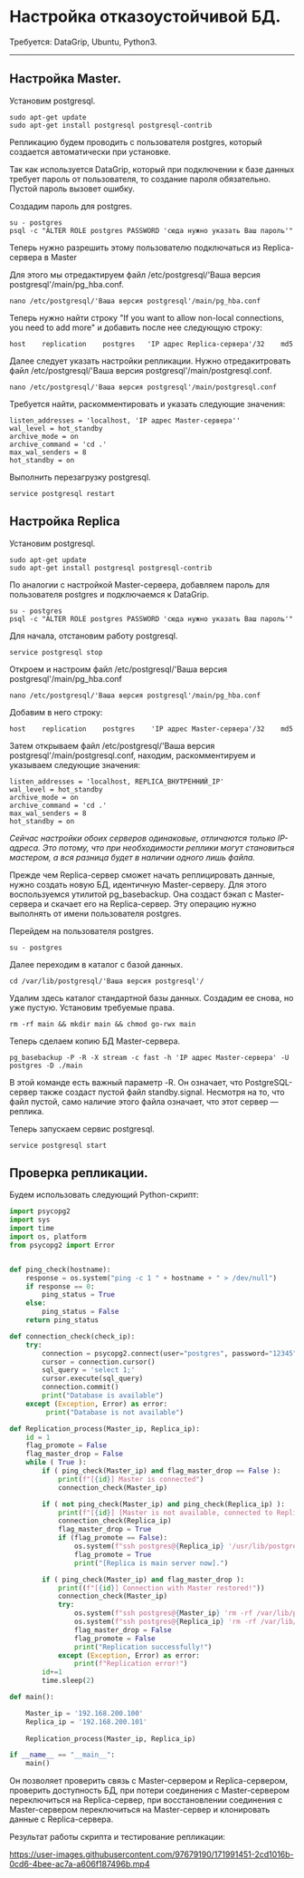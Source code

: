 # Настройка отказоустойчивой БД.
Требуется: DataGrip, Ubuntu, Python3.
***
## Настройка Master.

Установим postgresql.

    sudo apt-get update
    sudo apt-get install postgresql postgresql-contrib

Репликацию будем проводить с пользователя postgres, который создается автоматически при установке.

Так как используется DataGrip, который при подключении к базе данных требует пароль от пользователя, то создание пароля обязательно. Пустой пароль вызовет ошибку.

Создадим пароль для postgres.

    su - postgres
    psql -c "ALTER ROLE postgres PASSWORD 'сюда нужно указать Ваш пароль'"

Теперь нужно разрешить этому пользователю подключаться из Replica-сервера в Master

Для этого мы отредактируем файл /etc/postgresql/'Ваша версия postgresql'/main/pg_hba.conf.

    nano /etc/postgresql/'Ваша версия postgresql'/main/pg_hba.conf

Теперь нужно найти строку "If you want to allow non-local connections, you need to add more" и добавить после нее следующую строку:

    host    replication    postgres   'IP адрес Replica-сервера'/32    md5

Далее следует указать настройки репликации. Нужно отредакитровать файл /etc/postgresql/'Ваша версия postgresql'/main/postgresql.conf.

    nano /etc/postgresql/'Ваша версия postgresql'/main/postgresql.conf

Требуется найти, раскомментировать и указать следующие значения:

    listen_addresses = 'localhost, 'IP адрес Master-сервера''
    wal_level = hot_standby
    archive_mode = on
    archive_command = 'cd .'
    max_wal_senders = 8
    hot_standby = on

Выполнить перезагрузку postgresql.

    service postgresql restart

## Настройка Replica

Установим postgresql.

    sudo apt-get update
    sudo apt-get install postgresql postgresql-contrib

По аналогии с настройкой Master-сервера, добавляем пароль для пользователя postgres и подключаемся к DataGrip.

    su - postgres
    psql -c "ALTER ROLE postgres PASSWORD 'сюда нужно указать Ваш пароль'"

Для начала, отстановим работу postgresql.

    service postgresql stop

Откроем и настроим файл /etc/postgresql/'Ваша версия postgresql'/main/pg_hba.conf

    nano /etc/postgresql/'Ваша версия postgresql'/main/pg_hba.conf

Добавим в него строку: 

    host    replication    postgres    'IP адрес Master-сервера'/32    md5

Затем открываем файл /etc/postgresql/'Ваша версия postgresql'/main/postgresql.conf, находим, раскомментируем и указываем следующие значения:

    listen_addresses = 'localhost, REPLICA_ВНУТРЕННИЙ_IP'
    wal_level = hot_standby
    archive_mode = on
    archive_command = 'cd .'
    max_wal_senders = 8
    hot_standby = on

*Сейчас настройки обоих серверов одинаковые, отличаются только IP-адреса. Это потому, что при необходимости реплики могут становиться мастером, а вся разница будет в наличии одного лишь файла.*

Прежде чем Replica-сервер сможет начать реплицировать данные, нужно создать новую БД, идентичную Master-серверу. Для этого воспользуемся утилитой pg_basebackup. Она создаст бэкап с Master-сервера и скачает его на Replica-сервер. Эту операцию нужно выполнять от имени пользователя postgres.

Перейдем на пользователя postgres.

    su - postgres

Далее переходим в каталог с базой данных.

    cd /var/lib/postgresql/'Ваша версия postgresql'/

Удалим здесь каталог стандартной базы данных. Создадим ее снова, но уже пустую. Установим требуемые права.

    rm -rf main && mkdir main && chmod go-rwx main

Теперь сделаем копию БД Master-сервера.

    pg_basebackup -P -R -X stream -c fast -h 'IP адрес Master-сервера' -U postgres -D ./main

В этой команде есть важный параметр -R. Он означает, что PostgreSQL-сервер также создаст пустой файл standby.signal. Несмотря на то, что файл пустой, само наличие этого файла означает, что этот сервер — реплика.

Теперь запускаем сервис postgresql.

    service postgresql start

## Проверка репликации.

Будем использовать следующий Python-скрипт:

```python
import psycopg2
import sys
import time
import os, platform
from psycopg2 import Error


def ping_check(hostname):
    response = os.system("ping -c 1 " + hostname + " > /dev/null")
    if response == 0:
        ping_status = True
    else:
        ping_status = False
    return ping_status

def connection_check(check_ip):
    try:
        connection = psycopg2.connect(user="postgres", password="12345", host=check_ip, port="5432", database="postgres")
        cursor = connection.cursor()
        sql_query = 'select 1;'
        cursor.execute(sql_query)
        connection.commit()
        print("Database is available")
    except (Exception, Error) as error:
         print("Database is not available")

def Replication_process(Master_ip, Replica_ip):
    id = 1
    flag_promote = False
    flag_master_drop = False
    while ( True ):
        if ( ping_check(Master_ip) and flag_master_drop == False ):
            print(f"[{id}] Master is connected")
            connection_check(Master_ip)

        if ( not ping_check(Master_ip) and ping_check(Replica_ip) ):
            print(f"[{id}] [Master is not available, connected to Replica]")
            connection_check(Replica_ip)
            flag_master_drop = True
            if (flag_promote == False):
                os.system(f"ssh postgres@{Replica_ip} '/usr/lib/postgresql/14/bin/pg_ctl promote -D /var/lib/postgresql/14/main > /dev/null'")
                flag_promote = True
                print("[Replica is main server now].")

        if ( ping_check(Master_ip) and flag_master_drop ):
            print((f"[{id}] Connection with Master restored!"))
            connection_check(Master_ip)
            try:
                os.system(f"ssh postgres@{Master_ip} 'rm -rf /var/lib/postgresql/14/main && mkdir /var/lib/postgresql/14/main && chmod go-rwx /var/lib/postgresql/14/main && pg_basebackup -P -X stream -c fast -h 192.168.200.101 -U postgres -D /var/lib/postgresql/14/main && sudo systemctl restart postgresql'")
                os.system(f"ssh postgres@{Replica_ip} 'rm -rf /var/lib/postgresql/14/main && mkdir /var/lib/postgresql/14/main && chmod go-rwx /var/lib/postgresql/14/main && pg_basebackup -P -R -X stream -c fast -h 192.168.200.100 -U postgres -D /var/lib/postgresql/14/main && sudo systemctl restart postgresql'")
                flag_master_drop = False
                flag_promote = False
                print("Replication successfully!") 
            except (Exception, Error) as error:
                print(f"Replication error!")
        id+=1
        time.sleep(2)

def main():

    Master_ip = '192.168.200.100'
    Replica_ip = '192.168.200.101'
    
    Replication_process(Master_ip, Replica_ip)

if __name__ == "__main__":
    main()
```

Он позволяет проверить связь с Master-сервером и Replica-сервером, проверить доступность БД, при потери соединения с Master-сервером переключиться на Replica-сервер, при восстановлении соединения с Master-сервером переключиться на Master-сервер и клонировать данные с Replica-сервера. 

Результат работы скрипта и тестирование репликации:

https://user-images.githubusercontent.com/97679190/171991451-2cd1016b-0cd6-4bee-ac7a-a606f187496b.mp4












